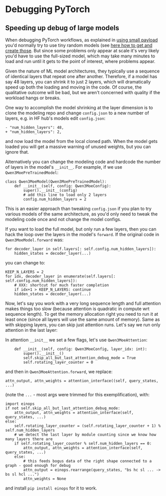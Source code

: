 # Debugging PyTorch


## Speeding up debug of large models

When debugging PyTorch workflows, as explained in [using small payload](../methodology#2-small-payload) you'd normally try to use tiny random models (see [here how to get and create those](https://github.com/stas00/ml-engineering/blob/master/debug/make-tiny-models-tokenizers-datasets.md). But since some problems only appear at scale it's very likely you'd have to use the full-sized model, which may take many minutes to load and run until it gets to the point of interest, where problems appear.

Given the nature of ML model architectures, they typically use a sequence of identical layers that repeat one after another. Therefore, if a model has say 48 layers, you can shrink it to just 2 layers, which will dramatically speed up both the loading and moving in the code. Of course, the qualitative outcome will be bad, but we aren't concerned with quality if the workload hangs or breaks.

One way to accomplish the model shrinking at the layer dimension is to clone the modeling repo and change `config.json` to a new number of layers, e.g. in HF hub's models edit `config.json`:
```
- "num_hidden_layers": 48,
+ "num_hidden_layers": 2,
```
and now load the model from the local cloned path. When the model gets loaded you will get a massive warning of unused weights, but you can ignore that.

Alternatively you can change the modeling code and hardcode the number of layers in the model's `__init__`. For example, if we use `Qwen3MoePreTrainedModel`:

```
class Qwen3MoeModel(Qwen3MoePreTrainedModel):
    def __init__(self, config: Qwen3MoeConfig):
        super().__init__(config)
        # add this line to load only 2 layers
        config.num_hidden_layers = 2
```

This is an easier approach than tweaking `config.json` if you plan to try various models of the same architecture, as you'd only need to tweak the modeling code once and not change the model configs.

If you want to load the full model, but only run a few layers, then you can hack the loop over the layers in the model's `forward`. If the original code in `Qwen3MoeModel.forward` was:

```
for decoder_layer in self.layers[: self.config.num_hidden_layers]):
    hidden_states = decoder_layer(...)
```
you can change to:
```
KEEP_N_LAYERS = 2
for idx, decoder_layer in enumerate(self.layers[: self.config.num_hidden_layers]):
    # XXX: shortcut for much faster completion
    if idx+1 > KEEP_N_LAYERS: continue
    hidden_states = decoder_layer(...)
```

Now, let's say you work with a very long sequence length and full attention makes things too slow (because attention is quadratic in compute wrt sequence length). To get the memory allocation right you need to run it at least once (since all layers will use the same amount of memory). Same as with skipping layers, you can skip just attention runs. Let's say we run only attention in the last layer:

In attention `__init__` we set a few flags, let's use `Qwen3MoeAttention`:
```
    def __init__(self, config: Qwen3MoeConfig, layer_idx: int):
        super().__init__()
        self.skip_all_but_last_attention_debug_mode = True
        self.rotating_layer_counter = 0
```

and then in `Qwen3MoeAttention.forward`, we replace:
```
attn_output, attn_weights = attention_interface((self, query_states, ...)
```
(note the `...` - most args were trimmed for this exemplification), with:
```
import einops
if not self.skip_all_but_last_attention_debug_mode:
    attn_output, attn_weights = attention_interface(self, query_states, ...)
else:
    self.rotating_layer_counter = (self.rotating_layer_counter + 1) % self.num_hidden_layers
    # we detect the last layer by module counting since we know how many layers there are
    if self.rotating_layer_counter % self.num_hidden_layers == 0:
        attn_output, attn_weights = attention_interface(self, query_states, ...)
    else:
        # this feeds bogus data of the right shape connected to a graph - good enough for debug
        attn_output = einops.rearrange(query_states, "bs hc sl ... -> bs sl hcl ...")
        attn_weights = None
```
and install `pip install einops` for it to work.
